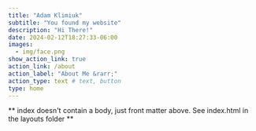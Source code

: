 ```yaml
---
title: "Adam Klimiuk"
subtitle: "You found my website"
description: "Hi There!"
date: 2024-02-12T18:27:33-06:00
images:
  - img/face.png
show_action_link: true
action_link: /about
action_label: "About Me &rarr;"
action_type: text # text, button
type: home
---
```


** index doesn't contain a body, just front matter above.
See index.html in the layouts folder **
